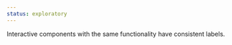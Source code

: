 ```yaml
---
status: exploratory
---
```


Interactive components with the same functionality have consistent labels.
